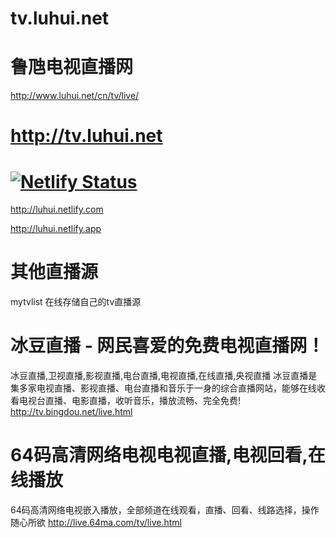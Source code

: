 # tv.luhui.net

# 鲁虺电视直播网

http://www.luhui.net/cn/tv/live/


# http://tv.luhui.net

# [![Netlify Status](https://api.netlify.com/api/v1/badges/0c4d12e5-7c71-415f-961c-eb0d4725fb0f/deploy-status)](https://app.netlify.com/sites/luhui/deploys)

http://luhui.netlify.com

http://luhui.netlify.app

# 其他直播源

mytvlist 在线存储自己的tv直播源
# 冰豆直播 - 网民喜爱的免费电视直播网！
冰豆直播,卫视直播,影视直播,电台直播,电视直播,在线直播,央视直播
冰豆直播是集多家电视直播、影视直播、电台直播和音乐于一身的综合直播网站，能够在线收看电视台直播、电影直播，收听音乐，播放流畅、完全免费!
http://tv.bingdou.net/live.html


# 64码高清网络电视电视直播,电视回看,在线播放
64码高清网络电视嵌入播放，全部频道在线观看，直播、回看、线路选择，操作随心所欲
http://live.64ma.com/tv/live.html


